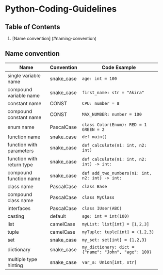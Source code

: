 # Python-Coding-Guidelines

## Table of Contents
1. [Name convention] (#naming-convention)

## Name convention <a name="naming-convention"></a>

| Name                      | Convention | Code Example                                         |
|---------------------------|------------|------------------------------------------------------|
| single variable name      | snake_case | `age: int = 100`                                     |
| compound variable name    | snake_case | `first_name: str = "Akira"`                          |
| constant name             | CONST      | `CPU: number = 8`                                    |
| compound constant name    | CONST      | `MAX_NUMBER: number = 100`                           |
| enum name                 | PascalCase | `class Color(Enum): RED = 1 GREEN = 2`               |
| function name             | snake_case | `def main()`                                         |
| function with parameters  | snake_case | `def calculate(n1: int, n2: int)`                    |
| function with return type | snake_case | `def calculate(n1: int, n2: int) -> int:`            |
| compound function name    | snake_case | `def add_two_numbers(n1: int, n2: int) -> int:`      |
| class name                | PascalCase | `class Base`                                         |
| compound class name       | PascalCase | `class MyClass`                                      |
| interfaces                | PascalCase | `class IUser(ABC)`                                   |
| casting                   | default    | `age: int = int(100)`                                |
| list                      | camelCase  | `myList: list[int] = [1,2,3]`                        |
| tuple                     | camelCase  | `myTuple: tuple[int] = (1,2,3)`                      |
| set                       | snake_case | `my_set: set[int] = {1,2,3}`                         |
| dictionary                | snake_case | `my_dictionary: dict = {"name": "John", "age": 100}` |
| multiple type hinting     | snake_case | `var_a: Union[int, str]`                             |

